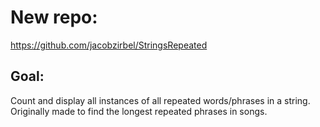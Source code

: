 # New repo: 
https://github.com/jacobzirbel/StringsRepeated

## Goal:
Count and display all instances of all repeated words/phrases in a string. Originally made to find the longest repeated phrases in songs.

